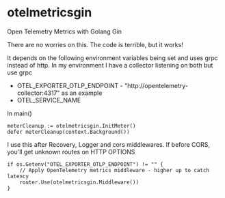 # otelmetricsgin
Open Telemetry Metrics with Golang Gin

There are no worries on this.  The code is terrible, but it works!

It depends on the following environment variables being set and uses grpc instead of http.  In my environment I have a collector listening on both but use grpc

- OTEL_EXPORTER_OTLP_ENDPOINT - "http://opentelemetry-collector:4317" as an example
- OTEL_SERVICE_NAME

In main()

```
meterCleanup := otelmetricsgin.InitMeter()
defer meterCleanup(context.Background())
```

I use this after Recovery, Logger and cors middlewares.  If before CORS, you'll get unknown routes on HTTP OPTIONS

```
if os.Getenv("OTEL_EXPORTER_OTLP_ENDPOINT") != "" {
	// Apply OpenTelemetry metrics middleware - higher up to catch latency
	router.Use(otelmetricsgin.Middleware())
}
```
